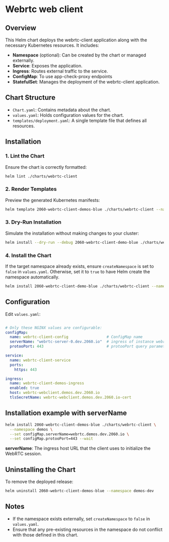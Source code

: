 # Webrtc web client

## Overview

This Helm chart deploys the webrtc-client application along with the necessary Kubernetes resources. It includes:

- **Namespace** (optional): Can be created by the chart or managed externally.
- **Service**: Exposes the application.
- **Ingress**: Routes external traffic to the service.
- **ConfigMap**: To use app-check-proxy endpoints
- **StatefulSet**: Manages the deployment of the webrtc-client application.

## Chart Structure

- `Chart.yaml`: Contains metadata about the chart.
- `values.yaml`: Holds configuration values for the chart.
- `templates/deployment.yaml`: A single template file that defines all resources.

## Installation

### 1. Lint the Chart

Ensure the chart is correctly formatted:

```bash
helm lint ./charts/webrtc-client
```

### 2. Render Templates

Preview the generated Kubernetes manifests:

```bash
helm template 2060-webrtc-client-demos-blue ./charts/webrtc-client --namespace demos
```

### 3. Dry-Run Installation

Simulate the installation without making changes to your cluster:

```bash
helm install --dry-run --debug 2060-webrtc-client-demo-blue ./charts/webrtc-client --namespace demos
```

### 4. Install the Chart

If the target namespace already exists, ensure `createNamespace` is set to `false` in `values.yaml`. Otherwise, set it to `true` to have Helm create the namespace automatically.

```bash
helm install 2060-webrtc-client-demo-blue ./charts/webrtc-client --namespace demos
```

## Configuration

Edit `values.yaml`:

```yaml

# Only these NGINX values are configurable:
configMap:
  name: webrtc-client-config                 # ConfigMap name
  serverName: "webrtc-server-0.dev.2060.io"  # ingress of instance webrtc-server in default.conf
  protooPort: 443                            # protooPort query parameter

service:
  name: webrtc-client-service
  ports:
    https: 443

ingress:
  name: webrtc-client-demos-ingress
  enabled: true
  host: webrtc-webclient.demos.dev.2060.io
  tlsSecretName: webrtc-webclient.demos.dev.2060.io-cert
```

## Installation example with serverName

```bash
helm install 2060-webrtc-client-demos-blue ./charts/webrtc-client \
  --namespace demos \
  --set configMap.serverName=webrtc.demos.dev.2060.io \
  --set configMap.protooPort=443 --wait
```

**serverName**: The ingress host URL that the client uses to initialize the WebRTC session.

## Uninstalling the Chart

To remove the deployed release:

```bash
helm uninstall 2060-webrtc-client-demos-blue --namespace demos-dev
```

## Notes

- If the namespace exists externally, set `createNamespace` to `false` in `values.yaml`.
- Ensure that any pre-existing resources in the namespace do not conflict with those defined in this chart.
